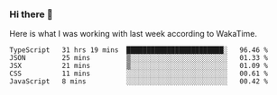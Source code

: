 ### Hi there 👋

Here is what I was working with last week according to WakaTime. 
<!--START_SECTION:waka-->
```text
TypeScript   31 hrs 19 mins  ████████████████████████░   96.46 % 
JSON         25 mins         ▒░░░░░░░░░░░░░░░░░░░░░░░░   01.33 % 
JSX          21 mins         ▒░░░░░░░░░░░░░░░░░░░░░░░░   01.09 % 
CSS          11 mins         ░░░░░░░░░░░░░░░░░░░░░░░░░   00.61 % 
JavaScript   8 mins          ░░░░░░░░░░░░░░░░░░░░░░░░░   00.42 % 
```
<!--END_SECTION:waka-->

<!--
**keithort/keithort** is a ✨ _special_ ✨ repository because its `README.md` (this file) appears on your GitHub profile.

Here are some ideas to get you started:

- 🔭 I’m currently working on ...
- 🌱 I’m currently learning ...
- 👯 I’m looking to collaborate on ...
- 🤔 I’m looking for help with ...
- 💬 Ask me about ...
- 📫 How to reach me: ...
- 😄 Pronouns: ...
- ⚡ Fun fact: ...
-->
